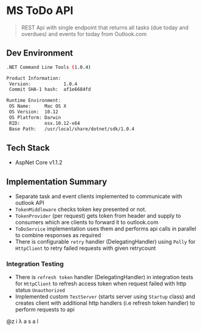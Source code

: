 # MS ToDo API #

> REST Api with single endpoint that returns all tasks (due today and overdues) and events for today from Outlook.com

## Dev Environment ##

```sh
.NET Command Line Tools (1.0.4)

Product Information:
 Version:            1.0.4
 Commit SHA-1 hash:  af1e6684fd

Runtime Environment:
 OS Name:     Mac OS X
 OS Version:  10.12
 OS Platform: Darwin
 RID:         osx.10.12-x64
 Base Path:   /usr/local/share/dotnet/sdk/1.0.4
```

## Tech Stack ##

* AspNet Core v1.1.2

## Implementation Summary ##

* Separate task and event clients implemented to communicate with outlook API
* `TokenMiddleware` checks token key presented or not.
* `TokenProvider` (per request) gets token from header and supply to consumers which are clients to forward it to outlook.com 
* `ToDoService` implementation uses them and performs api calls in parallel to combine responses as required
* There is configurable `retry` handler (DelegatingHandler) using `Polly` for `HttpClient` to retry failed requests with given retrycount

### Integration Testing ###
* There is  `refresh token` handler (DelegatingHandler) in integration tests for `HttpClient` to refresh access token when request failed with http status `Unauthorized`
* Implemented custom `TestServer` (starts server using `Startup` class) and creates client with additional http handlers (i.e refresh token handler) to perform requests to api

@z i λ a s a l
